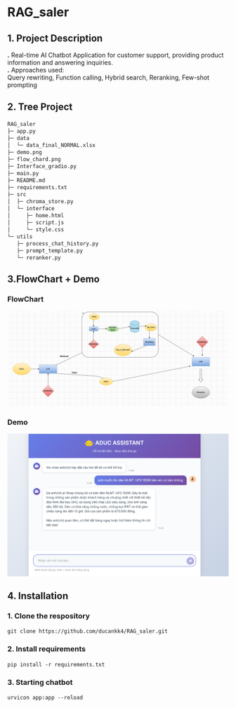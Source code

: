 # RAG_saler
## 1. Project Description

**.** Real-time AI Chatbot Application for customer support, providing product information and answering inquiries.<br>
**.** Approaches used:<br>
Query rewriting, Function calling, Hybrid search, Reranking, Few-shot prompting

## 2. Tree Project
```
RAG_saler
├─ app.py
├─ data
│  └─ data_final_NORMAL.xlsx
├─ demo.png
├─ flow_chard.png
├─ Interface_gradio.py
├─ main.py
├─ README.md
├─ requirements.txt
├─ src
│  ├─ chroma_store.py
│  └─ interface
│     ├─ home.html
│     ├─ script.js
│     └─ style.css
└─ utils
   ├─ process_chat_history.py
   ├─ prompt_template.py
   └─ reranker.py

```
## 3.FlowChart + Demo
### FlowChart

![Flow](flow_chart.png)

### Demo

![Demo](demo.png)

## 4. Installation
### 1. Clone the respository
```
git clone https://github.com/ducankk4/RAG_saler.git
```
### 2. Install requirements
```
pip install -r requirements.txt
```
### 3. Starting chatbot
```
urvicon app:app --reload
```
